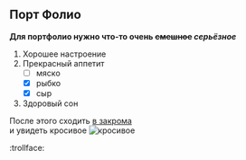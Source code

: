 ## Порт __Фолио__

**Для портфолио нужно что-то очень ~~смешное~~ _серьёзное_**  

1. Хорошее настроение
2. Прекрасный аппетит  
      - [ ] мяско
      - [x] рыбко
      - [x] сыр
3. Здоровый сон

После этого сходить [в закрома](https://github.com/)  
и увидеть кросивое ![кросивое](https://s00.yaplakal.com/pics/pics_original/7/1/0/19065017.jpg)

:trollface: